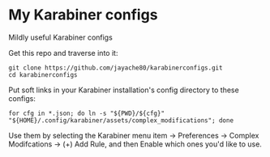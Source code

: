 # My Karabiner configs
Mildly useful Karabiner configs

Get this repo and traverse into it:
```
git clone https://github.com/jayache80/karabinerconfigs.git
cd karabinerconfigs
```

Put soft links in your Karabiner installation's config directory to these configs:
```
for cfg in *.json; do ln -s "${PWD}/${cfg}" "${HOME}/.config/karabiner/assets/complex_modifications"; done
```

Use them by selecting the Karabiner menu item -> Preferences -> Complex
Modifcations -> (+) Add Rule, and then Enable which ones you'd like to use.
